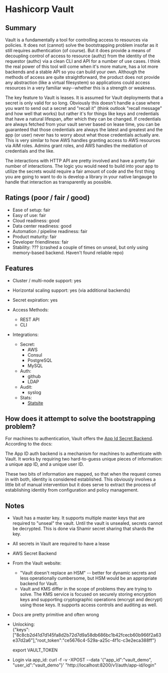 # Hashicorp Vault

## Summary
Vault is a fundamentally a tool for controlling access to resources via policies. It does not (cannot) solve the bootstrapping problem insofar as it still requires authentication (of course). But it does provide a means of decoupling control of access to resource (authz) from the identity of the requestor (authc) via a clean CLI and API for a number of use cases. I think the real power of this tool will come when it's more mature, has a lot more backends and a stable API so you can build your own. Although the methods of access are quite straightforward, the product does not provide any abstraction (like a virtual filesystem) so applications could access resources in a very familiar way--whether this is a strength or weakness.

The key feature to Vault is leases. It is assumed for Vault deployments that a secret is only valid for so long. Obviously this doesn't handle a case where you want to send out a secret and "recall it" (think outlook "recall message" and how well that works) but rather it's for things like keys and credentials that have a natural lifespan, after which they can be changed. If credentials are always fetched from your vault server based on lease time, you can be guaranteed that those credentials are always the latest and greatest and the app (or user) never has to worry about what those credentials actually are. This is very similar to how AWS handles granting access to AWS resources via AIM roles. Admins grant roles, and AWS handles the mediation of credentials and the like.

The interactions with HTTP API are pretty involved and have a pretty fair number of interactions. The logic you would need to build into your app to utilize the secrets would require a fair amount of code and the first thing you are going to want to do is develop a library in your native langauge to handle that interaction as transparently as possible.

## Ratings (poor / fair / good)
- Ease of setup: fair
- Easy of use: fair
- Cloud readiness: good
- Data center readiness: good
- Automation / pipeline readiness: fair
- Product maturity: fair
- Developer friendliness: fair
- Stability: ??? (crashed a couple of times on unseal, but only using memory-based backend. Haven't found reliable repo)

## Features
- Cluster / multi-node support: yes
- Horizontal scaling support: yes (via additional backends)
- Secret expiration: yes

- Access Methods:
  - REST API
  - CLI
- Integrations:
  - Secret:
    - AWS
    - Consul
    - PostgreSQL
    - MySQL
  - Auth:
    - github
    - LDAP
  - Audit:
    - syslog
  - Stats:
    - [Statsite](https://github.com/armon/statsite)

## How does it attempt to solve the bootstrapping problem?
For machines to authentication, Vault offers the [App Id Secret Backend](https://www.vaultproject.io/docs/auth/app-id.html). According to the docs:

  The App ID auth backend is a mechanism for machines to authenticate with Vault. It works by requiring two hard-to-guess unique pieces of information: a unique app ID, and a unique user ID.

These two bits of information are mapped, so that when the request comes in with both, identity is considered established. This obviously involves a little bit of manual intervention but it does serve to extract the process of establishing identity from configuration and policy management.

## Notes
- Vault has a master key. It supports multiple master keys that are required to "unseal" the vault. Until the vault is unsealed, secrets cannot be decrypted. This is done via Shamir secret sharing that shards the key.
- All secrets in Vault are required to have a lease
- AWS Secret Backend
- From the Vault website:
  - "Vault doesn't replace an HSM" -- better for dynamic secrets and less operationally cumbersome, but HSM would be an appropriate backend for Vault.
  - Vault and KMS differ in the scope of problems they are trying to solve. The KMS service is focused on securely storing encryption keys and supporting cryptographic operations (encrypt and decrypt) using those keys. It supports access controls and auditing as well.
- Docs are pretty primitive and often wrong
- Unlocking:  
  {"keys":["8c8cb2d41d7d145fa8d2b72d7d9a58db686bc1b42fcecb60b966f2a63e37d2a6"],"root_token":"ce5676c4-529a-a25c-4f1c-c3e2eca388ff"}

  export VAULT_TOKEN

- Login via app_id:
  curl -f -v -XPOST --data '{"app_id":"vault_demo", "user_id":"vault_demo"}' "http://localhost:8200/v1/auth/app-id/login"
